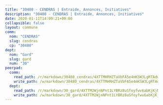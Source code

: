 ```yaml
---
title: "30480 - CENDRAS | Entraide, Annonces, Initiatives"
description: "30480 - CENDRAS | Entraide, Annonces, Initiatives"
date: 2020-01-11T14:09:21+09:00
collapsible: false
layout: commune
comm:
  nom: "CENDRAS"
  slug: cendras
  cp: "30480"
dept:
  nom: "Gard"
  slug: gard
  num: "30"
peerpad:
  comm:
    read_path: /r/markdown/30480_cendras/4XTTMHRHZTaVbFA5e4mKSW3LgRTAdw9Q9Q6Ns5tnTsp8DgB1q
    write_path: /w/markdown/30480_cendras/4XTTMHRHZTaVbFA5e4mKSW3LgRTAdw9Q9Q6Ns5tnTsp8DgB1q-K3TgUYUWthvQR1YoLCmrbpgqzxcyUVoLXoR2f34WxjjzZ99P7qkLwfWKpHJC1HSRfFqH1AMq9uQwpyYQ4uuXHgcZBA5bXt5x6dnSwHMykQf6SEbXREWWb1yDtLfNuXKwPi8MY89D
  dept:
    read_path: /r/markdown/30_gard/4XTTM2WjnNPnt1LYBRz8uSfoyfwv6abKjKjNdBGxuvymmgvkj
    write_path: /w/markdown/30_gard/4XTTM2WjnNPnt1LYBRz8uSfoyfwv6abKjKjNdBGxuvymmgvkj-K3TgUpCvFefN2LRJ7huXqVovWWqmjJgEMWkVs9s4fhfrGjyZZK9z4gxyddycCKs6S9BWFUcJqqZYCKuxj79SWNiGiob7Xchr25rMmkVQhAFrAwBxAqY3T99GTsQfKxLrXrnx3pGK
---
```


